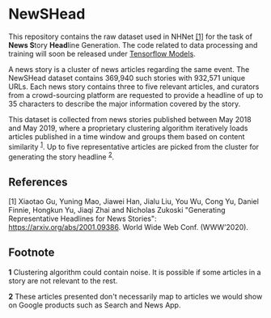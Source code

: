 # NewSHead
This repository contains the raw dataset used in NHNet [[1]](#1) for the task of **News S**tory **Head**line Generation. The code related to data processing and training will soon be released under [Tensorflow Models](https://github.com/tensorflow/models/tree/master/official/nlp).

A news story is a cluster of news articles regarding the same event. The NewSHead dataset contains 369,940 such stories with 932,571 unique URLs. Each news story contains three to five relevant articles, and curators from a crowd-sourcing platform are requested to provide a headline of up to 35 characters to describe the major information covered by the story. 

This dataset is collected from news stories published between May 2018 and May 2019, where a proprietary clustering algorithm iteratively loads articles published in a time window and groups them based on content similarity <sup id="a1">[1](#f1)</sup>. Up to five representative articles are picked from the cluster for generating the story headline <sup id="a1">[2](#f2)</sup>.


## References

<a id="1">[1]</a> Xiaotao Gu, Yuning Mao, Jiawei Han, Jialu Liu, You Wu, Cong
Yu, Daniel Finnie, Hongkun Yu, Jiaqi Zhai and Nicholas Zukoski "Generating
Representative Headlines for News Stories": https://arxiv.org/abs/2001.09386.
World Wide Web Conf. (WWW’2020).

## Footnote
<b id="f1">1</b> Clustering algorithm could contain noise. It is possible if some articles in a story are not relevant to the rest.

<b id="f2">2</b> These articles presented don't necessarily map to articles we would show on Google products such as Search and News App.
